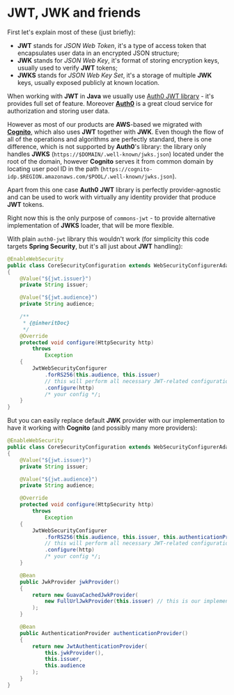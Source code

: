 <!---
# This file is part of the ChillDev-Commons.
#
# @license http://mit-license.org/ The MIT license
# @copyright 2017 © by Rafał Wrzeszcz - Wrzasq.pl.
-->

# JWT, JWK and friends

First let's explain most of these (just briefly):

-   **JWT** stands for *JSON Web Token*, it's a type of access token that encapsulates user data in an encrypted JSON structure;
-   **JWK** stands for *JSON Web Key*, it's format of storing encryption keys, usually used to verify **JWT** tokens;
-   **JWKS** stands for *JSON Web Key Set*, it's a storage of multiple **JWK** keys, usually exposed publicly at known location.

When working with **JWT** in **Java** we usually use [Auth0 JWT library](https://github.com/auth0/java-jwt) - it's provides full set of feature. Moreover [**Auth0**](https://auth0.com/) is a great cloud service for authorization and storing user data.

However as most of our products are **AWS**-based we migrated with [**Cognito**](https://aws.amazon.com/cognito/), which also uses **JWT** together with **JWK**. Even though the flow of all of the operations and algorithms are perfectly standard, there is one difference, which is not supported by **Auth0**'s library: the library only handles **JWKS** (`https://$DOMAIN/.well-known/jwks.json`) located under the root of the domain, however **Cognito** serves it from common domain by locating user pool ID in the path (`https://cognito-idp.$REGION.amazonaws.com/$POOL/.well-known/jwks.json`).

Apart from this one case **Auth0** **JWT** library is perfectly provider-agnostic and can be used to work with virtually any identity provider that produce **JWT** tokens.

Right now this is the only purpose of `commons-jwt` - to provide alternative implementation of **JWKS** loader, that will be more flexible.

With plain `auth0-jwt` library this wouldn't work (for simplicity this code targets **Spring Security**, but it's all just about **JWT** handling):

```java
@EnableWebSecurity
public class CoreSecurityConfiguration extends WebSecurityConfigurerAdapter
{
    @Value("${jwt.issuer}")
    private String issuer;

    @Value("${jwt.audience}")
    private String audience;

    /**
     * {@inheritDoc}
     */
    @Override
    protected void configure(HttpSecurity http)
        throws
            Exception
    {
        JwtWebSecurityConfigurer
            .forRS256(this.audience, this.issuer)
            // this will perform all necessary JWT-related configuration
            .configure(http)
            /* your config */;
    }
}
```

But you can easily replace default **JWK** provider with our implementation to have it working with **Cognito** (and possibly many more providers):

```java
@EnableWebSecurity
public class CoreSecurityConfiguration extends WebSecurityConfigurerAdapter
{
    @Value("${jwt.issuer}")
    private String issuer;

    @Value("${jwt.audience}")
    private String audience;

    @Override
    protected void configure(HttpSecurity http)
        throws
            Exception
    {
        JwtWebSecurityConfigurer
            .forRS256(this.audience, this.issuer, this.authenticationProvider())
            // this will perform all necessary JWT-related configuration
            .configure(http)
            /* your config */;
    }

    @Bean
    public JwkProvider jwkProvider()
    {
        return new GuavaCachedJwkProvider(
            new FullUrlJwkProvider(this.issuer) // this is our implementation
        );
    }

    @Bean
    public AuthenticationProvider authenticationProvider()
    {
        return new JwtAuthenticationProvider(
            this.jwkProvider(),
            this.issuer,
            this.audience
        );
    }
}
```
